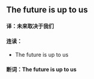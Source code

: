 ## The future is up to us

#### 译：未来取决于我们

#### 连读：

- The future is up to us

#### 断词：The future is up to us
